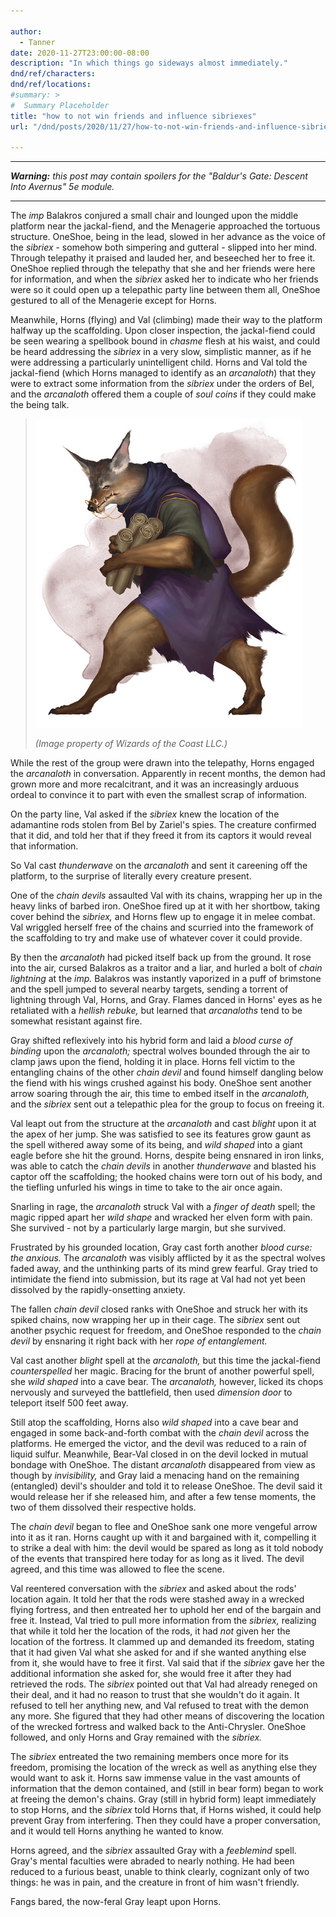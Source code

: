 ```yaml
---

author:
  - Tanner
date: 2020-11-27T23:00:00-08:00
description: "In which things go sideways almost immediately."
dnd/ref/characters:
dnd/ref/locations:
#summary: >
#  Summary Placeholder
title: "how to not win friends and influence sibriexes"
url: "/dnd/posts/2020/11/27/how-to-not-win-friends-and-influence-sibriexes"

---
```


---

_**Warning:** this post may contain spoilers for the "Baldur's Gate: Descent Into Avernus" 5e module._

---

The _imp_ Balakros conjured a small chair and lounged upon the middle platform near the jackal-fiend, and the Menagerie approached the tortuous structure. OneShoe, being in the lead, slowed in her advance as the voice of the _sibriex_ - somehow both simpering and gutteral - slipped into her mind. Through telepathy it praised and lauded her, and beseeched her to free it. OneShoe replied through the telepathy that she and her friends were here for information, and when the _sibriex_ asked her to indicate who her friends were so it could open up a telepathic party line between them all, OneShoe gestured to all of the Menagerie except for Horns.

Meanwhile, Horns (flying) and Val (climbing) made their way to the platform halfway up the scaffolding. Upon closer inspection, the jackal-fiend could be seen wearing a spellbook bound in _chasme_ flesh at his waist, and could be heard addressing the _sibriex_ in a very slow, simplistic manner, as if he were addressing a particularly unintelligent child. Horns and Val told the jackal-fiend (which Horns managed to identify as an _arcanaloth_) that they were to extract some information from the _sibriex_ under the orders of Bel, and the _arcanaloth_ offered them a couple of _soul coins_ if they could make the being talk.

> ![Arcanaloth](/images/dnd/monster-arcanaloth.png)
>
> _(Image property of Wizards of the Coast LLC.)_

While the rest of the group were drawn into the telepathy, Horns engaged the _arcanaloth_ in conversation. Apparently in recent months, the demon had grown more and more recalcitrant, and it was an increasingly arduous ordeal to convince it to part with even the smallest scrap of information.

On the party line, Val asked if the _sibriex_ knew the location of the adamantine rods stolen from Bel by Zariel's spies. The creature confirmed that it did, and told her that if they freed it from its captors it would reveal that information.

So Val cast _thunderwave_ on the _arcanaloth_ and sent it careening off the platform, to the surprise of literally every creature present.

One of the _chain devils_ assaulted Val with its chains, wrapping her up in the heavy links of barbed iron. OneShoe fired up at it with her shortbow, taking cover behind the _sibriex,_ and Horns flew up to engage it in melee combat. Val wriggled herself free of the chains and scurried into the framework of the scaffolding to try and make use of whatever cover it could provide.

By then the _arcanaloth_ had picked itself back up from the ground. It rose into the air, cursed Balakros as a traitor and a liar, and hurled a bolt of _chain lightning_ at the _imp._ Balakros was instantly vaporized in a puff of brimstone and the spell jumped to several nearby targets, sending a torrent of lightning through Val, Horns, and Gray. Flames danced in Horns' eyes as he retaliated with a _hellish rebuke,_ but learned that _arcanaloths_ tend to be somewhat resistant against fire.

Gray shifted reflexively into his hybrid form and laid a _blood curse of binding_ upon the _arcanaloth;_ spectral wolves bounded through the air to clamp jaws upon the fiend, holding it in place. Horns fell victim to the entangling chains of the other _chain devil_ and found himself dangling below the fiend with his wings crushed against his body. OneShoe sent another arrow soaring through the air, this time to embed itself in the _arcanaloth,_ and the _sibriex_ sent out a telepathic plea for the group to focus on freeing it.

Val leapt out from the structure at the _arcanaloth_ and cast _blight_ upon it at the apex of her jump. She was satisfied to see its features grow gaunt as the spell withered away some of its being, and _wild shaped_ into a giant eagle before she hit the ground. Horns, despite being ensnared in iron links, was able to catch the _chain devils_ in another _thunderwave_ and blasted his captor off the scaffolding; the hooked chains were torn out of his body, and the tiefling unfurled his wings in time to take to the air once again.

Snarling in rage, the _arcanaloth_ struck Val with a _finger of death_ spell; the magic ripped apart her _wild shape_ and wracked her elven form with pain. She survived - not by a particularly large margin, but she survived.

Frustrated by his grounded location, Gray cast forth another _blood curse: the anxious._ The _arcanaloth_ was visibly afflicted by it as the spectral wolves faded away, and the unthinking parts of its mind grew fearful. Gray tried to intimidate the fiend into submission, but its rage at Val had not yet been dissolved by the rapidly-onsetting anxiety.

The fallen _chain devil_ closed ranks with OneShoe and struck her with its spiked chains, now wrapping her up in their cage. The _sibriex_ sent out another psychic request for freedom, and OneShoe responded to the _chain devil_ by ensnaring it right back with her _rope of entanglement._

Val cast another _blight_ spell at the _arcanaloth,_ but this time the jackal-fiend _counterspelled_ her magic. Bracing for the brunt of another powerful spell, she _wild shaped_ into a cave bear.  The _arcanaloth,_ however, licked its chops nervously and surveyed the battlefield, then used _dimension door_ to teleport itself 500 feet away.

Still atop the scaffolding, Horns also _wild shaped_ into a cave bear and engaged in some back-and-forth combat with the _chain devil_ across the platforms. He emerged the victor, and the devil was reduced to a rain of liquid sulfur. Meanwhile, Bear-Val closed in on the devil locked in mutual bondage with OneShoe. The distant _arcanaloth_ disappeared from view as though by _invisibility,_ and Gray laid a menacing hand on the remaining (entangled) devil's shoulder and told it to release OneShoe. The devil said it would release her if she released him, and after a few tense moments, the two of them dissolved their respective holds.

The _chain devil_ began to flee and OneShoe sank one more vengeful arrow into it as it ran. Horns caught up with it and bargained with it, compelling it to strike a deal with him: the devil would be spared as long as it told nobody of the events that transpired here today for as long as it lived. The devil agreed, and this time was allowed to flee the scene.

Val reentered conversation with the _sibriex_ and asked about the rods' location again. It told her that the rods were stashed away in a wrecked flying fortress, and then entreated her to uphold her end of the bargain and free it. Instead, Val tried to pull more information from the _sibriex,_ realizing that while it told her the location of the rods, it had _not_ given her the location of the fortress. It clammed up and demanded its freedom, stating that it had given Val what she asked for and if she wanted anything else from it, she would have to free it first. Val said that if the _sibriex_ gave her the additional information she asked for, she would free it after they had retrieved the rods. The _sibriex_ pointed out that Val had already reneged on their deal, and it had no reason to trust that she wouldn't do it again. It refused to tell her anything new, and Val refused to treat with the demon any more. She figured that they had other means of discovering the location of the wrecked fortress and walked back to the Anti-Chrysler. OneShoe followed, and only Horns and Gray remained with the _sibriex._

The _sibriex_ entreated the two remaining members once more for its freedom, promising the location of the wreck as well as anything else they would want to ask it. Horns saw immense value in the vast amounts of information that the demon contained, and (still in bear form) began to work at freeing the demon's chains. Gray (still in hybrid form) leapt immediately to stop Horns, and the _sibriex_ told Horns that, if Horns wished, it could help prevent Gray from interfering. Then they could have a proper conversation, and it would tell Horns anything he wanted to know.

Horns agreed, and the _sibriex_ assaulted Gray with a _feeblemind_ spell. Gray's mental faculties were abraded to nearly nothing. He had been reduced to a furious beast, unable to think clearly, cognizant only of two things: he was in pain, and the creature in front of him wasn't friendly.

Fangs bared, the now-feral Gray leapt upon Horns.

